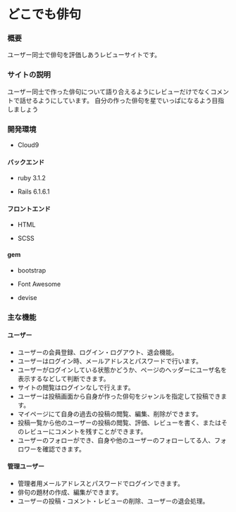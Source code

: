 # どこでも俳句

### 概要

ユーザー同士で俳句を評価しあうレビューサイトです。

### サイトの説明

ユーザー同士で作った俳句について語り合えるようにレビューだけでなくコメントで話せるようにしています。
自分の作った俳句を星でいっぱになるよう目指しましょう

### 開発環境

* Cloud9

#### バックエンド

* ruby 3.1.2

* Rails 6.1.6.1

#### フロントエンド

* HTML

* SCSS

#### gem

* bootstrap

* Font Awesome

* devise

### 主な機能

#### ユーザー

* ユーザーの会員登録、ログイン・ログアウト、退会機能。
* ユーザーはログイン時、メールアドレスとパスワードで行います。
* ユーザーがログインしている状態かどうか、ページのヘッダーにユーザ名を表示するなどして判断できます。
* サイトの閲覧はログインなしで行えます。
* ユーザーは投稿画面から自身が作った俳句をジャンルを指定して投稿できます。
* マイページにて自身の過去の投稿の閲覧、編集、削除ができます。
* 投稿一覧から他のユーザーの投稿の閲覧、評価、レビューを書く、またはそのレビューにコメントを残すことができます。
* ユーザーのフォローができ、自身や他のユーザーのフォローしてる人、フォロワーを確認できます。

#### 管理ユーザー

* 管理者用メールアドレスとパスワードでログインできます。
* 俳句の題材の作成、編集ができます。
* ユーザーの投稿・コメント・レビューの削除、ユーザーの退会処理。

